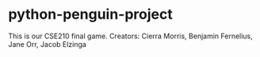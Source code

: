 # python-penguin-project

This is our CSE210 final game. 
Creators: Cierra Morris, Benjamin Fernelius, Jane Orr, Jacob Elzinga